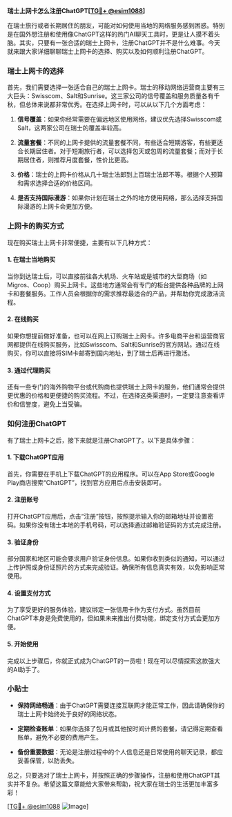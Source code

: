 **瑞士上网卡怎么注册ChatGPT[[TG💪+ @esim1088](https://t.me/s/esim1088)]**

在瑞士旅行或者长期居住的朋友，可能对如何使用当地的网络服务感到困惑。特别是在国外想注册和使用像ChatGPT这样的热门AI聊天工具时，更是让人摸不着头脑。其实，只要有一张合适的瑞士上网卡，注册ChatGPT并不是什么难事。今天就来跟大家详细聊聊瑞士上网卡的选择、购买以及如何顺利注册ChatGPT。

### 瑞士上网卡的选择

首先，我们需要选择一张适合自己的瑞士上网卡。瑞士的移动网络运营商主要有三大巨头：Swisscom、Salt和Sunrise。这三家公司的信号覆盖和服务质量各有千秋，但总体来说都非常优秀。在选择上网卡时，可以从以下几个方面考虑：

1. **信号覆盖**：如果你经常需要在偏远地区使用网络，建议优先选择Swisscom或Salt，这两家公司在瑞士的覆盖率较高。
   
2. **流量套餐**：不同的上网卡提供的流量套餐不同，有些适合短期游客，有些更适合长期居住者。对于短期旅行者，可以选择包天或包周的流量套餐；而对于长期居住者，则推荐月度套餐，性价比更高。

3. **价格**：瑞士的上网卡价格从几十瑞士法郎到上百瑞士法郎不等。根据个人预算和需求选择合适的价格区间。

4. **是否支持国际漫游**：如果你计划在瑞士之外的地方使用网络，那么选择支持国际漫游的上网卡会更加方便。

### 上网卡的购买方式

现在购买瑞士上网卡非常便捷，主要有以下几种方式：

#### 1. 在瑞士当地购买

当你到达瑞士后，可以直接前往各大机场、火车站或是城市的大型商场（如Migros、Coop）购买上网卡。这些地方通常会有专门的柜台提供各种品牌的上网卡和套餐服务。工作人员会根据你的需求推荐最适合的产品，并帮助你完成激活流程。

#### 2. 在线购买

如果你想提前做好准备，也可以在网上订购瑞士上网卡。许多电商平台和运营商官网都提供在线购买服务，比如Swisscom、Salt和Sunrise的官方网站。通过在线购买，你可以直接将SIM卡邮寄到国内地址，到了瑞士后再进行激活。

#### 3. 通过代理购买

还有一些专门的海外购物平台或代购商也提供瑞士上网卡的服务，他们通常会提供更优惠的价格和更便捷的购买流程。不过，在选择这类渠道时，一定要注意查看评价和信誉度，避免上当受骗。

### 如何注册ChatGPT

有了瑞士上网卡之后，接下来就是注册ChatGPT了。以下是具体步骤：

#### 1. 下载ChatGPT应用

首先，你需要在手机上下载ChatGPT的应用程序。可以在App Store或Google Play商店搜索“ChatGPT”，找到官方应用后点击安装即可。

#### 2. 注册账号

打开ChatGPT应用后，点击“注册”按钮，按照提示输入你的邮箱地址并设置密码。如果你没有瑞士本地的手机号码，可以选择通过邮箱验证码的方式完成注册。

#### 3. 验证身份

部分国家和地区可能会要求用户验证身份信息。如果你收到类似的通知，可以通过上传护照或身份证照片的方式来完成验证。确保所有信息真实有效，以免影响正常使用。

#### 4. 设置支付方式

为了享受更好的服务体验，建议绑定一张信用卡作为支付方式。虽然目前ChatGPT本身是免费使用的，但如果未来推出付费功能，绑定支付方式会更加方便。

#### 5. 开始使用

完成以上步骤后，你就正式成为ChatGPT的一员啦！现在可以尽情探索这款强大的AI助手了。

### 小贴士

- **保持网络畅通**：由于ChatGPT需要连接互联网才能正常工作，因此请确保你的瑞士上网卡始终处于良好的网络状态。
  
- **定期检查账单**：如果你选择了包月或其他按时间计费的套餐，请记得定期查看账单，避免不必要的费用产生。

- **备份重要数据**：无论是注册过程中的个人信息还是日常使用的聊天记录，都应妥善保管，以防丢失。

总之，只要选对了瑞士上网卡，并按照正确的步骤操作，注册和使用ChatGPT其实并不复杂。希望这篇文章能给大家带来帮助，祝大家在瑞士的生活更加丰富多彩！

[[TG💪+ @esim1088](https://t.me/s/esim1088) ![Image](https://i.postimg.cc/4NQfJmqS/Snipaste-2025-05-13-00-14-12.png)]